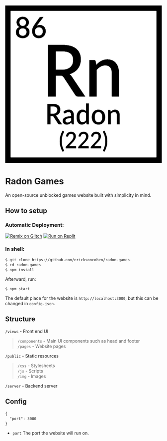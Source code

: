 ![Radon Games](public/img/logo-512.png)

# Radon Games

An open-source unblocked games website built with simplicity in mind.

## How to setup

### Automatic Deployment:<br>
[![Remix on Glitch](https://cdn.glitch.com/2703baf2-b643-4da7-ab91-7ee2a2d00b5b%2Fremix-button.svg)](https://glitch.com/edit/#!/import/github/ericksoncohen/radon-games)
[![Run on Replit](https://repl.it/badge/github/ericksoncohen/radon-games)](https://repl.it/github/ericksoncohen/radon-games)

### In shell:
```
$ git clone https://github.com/ericksoncohen/radon-games
$ cd radon-games
$ npm install
```

Afterward, run:
```
$ npm start
```
The default place for the website is `http://localhost:3000`, but this can be changed in `config.json`.

## Structure


`/views` - Front end UI<br>
> `/components` - Main UI components such as head and footer<br>
> `/pages` - Website pages<br>

`/public` - Static resources<br>
> `/css` - Stylesheets<br>
> `/js` - Scripts<br>
> `/img` - Images<br>

`/server` - Backend server<br>

## Config
```
{
  "port": 3000
}
```

- `port` The port the website will run on.